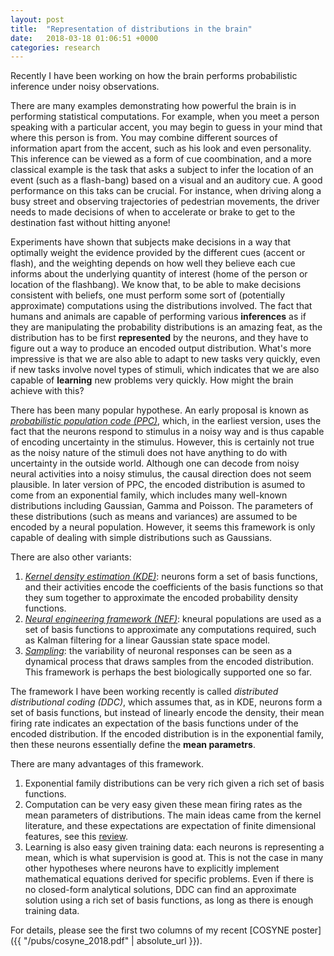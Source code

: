 ```yaml
---
layout: post
title:  "Representation of distributions in the brain"
date:   2018-03-18 01:06:51 +0000
categories: research
---
```


Recently I have been working on how the brain performs probabilistic inference under noisy observations. 

There are many examples demonstrating how powerful the brain is in performing statistical computations. For example, when you meet a person speaking with a particular accent, you may begin to guess in your mind that where this person is from. You may combine different sources of information apart from the accent, such as his look and even personality. This inference can be viewed as a form of cue coombination, and a more classical example is the task that asks a subject to infer the location of an event (such as a flash-bang) based on a visual and an auditory cue. A good performance on this taks can be crucial. For instance, when driving along a busy street and observing trajectories of pedestrian movements, the driver needs to made decisions of when to accelerate or brake to get to the destination fast without hitting anyone! 

Experiments have shown that subjects make decisions in a way that optimally weight the evidence provided by the different cues (accent or flash), and the weighting depends on how well they believe each cue informs about the underlying quantity of interest (home of the person or location of the flashbang). We know that, to be able to make decisions consistent with beliefs, one must perform some sort of (potentially approximate) computations using the distributions involved. The fact that humans and animals are capable of performing various **inferences** as if they are manipulating the probability distributions is an amazing feat, as the distribution has to be first **represented** by the neurons, and they have to figure out a way to produce an encoded output distribution. What's more impressive is that we are also able to adapt to new tasks very quickly, even if new tasks involve novel types of stimuli, which indicates that we are also capable of **learning** new problems very quickly. How might the brain achieve with this?

There has been many popular hypothese. An early proposal is known as [*probabilistic population code (PPC)*](ppc), which, in the earliest version, uses the fact that the neurons respond to stimulus in a noisy way and is thus capable of encoding uncertainty in the stimulus. However, this is certainly not true as the noisy nature of the stimuli does not have anything to do with uncertainty in the outside world. Although one can decode from noisy neural activities into a noisy stimulus, the causal direction does not seem plausible. In later version of PPC, the encoded distribution is asumed to come from an exponential family, which includes many well-known distributions including Gaussian, Gamma and Poisson. The parameters of these distributions (such as means and variances) are assumed to be encoded by a neural population. However, it seems this framework is only capable of dealing with simple distributions such as Gaussians.

There are also other variants:

1. [*Kernel density estimation (KDE)*](kde): neurons form a set of basis functions, and their activities encode the coefficients of the basis functions so that they sum together to approximate the encoded probability density functions. 
2. [*Neural engineering framework (NEF)*](nef): kneural populations are used as a set of basis functions to approximate any computations required, such as Kalman filtering for a linear Gaussian state space model. 
3. [*Sampling*](samp): the variability of neuronal responses can be seen as a dynamical process that draws samples from the encoded distribution. This framework is perhaps the best biologically supported one so far.

The framework I have been working recently is called *distributed distributional coding (DDC)*, which assumes that, as in KDE, neurons form a set of basis functions, but instead of linearly encode the density, their mean firing rate indicates an expectation of the basis functions under of the encoded distribution. If the encoded distribution is in the exponential family, then these neurons essentially define the **mean parametrs**. 

There are many advantages of this framework. 
1. Exponential family distributions can be very rich given a rich set of basis functions.
2. Computation can be very easy given these mean firing rates as the mean parameters of distributions. The main ideas came from the kernel literature, and these expectations are expectation of finite dimensional features, see this [review](https://www.cc.gatech.edu/~lsong/papers/SmoGreSonSch07.pdf).
3. Learning is also easy given training data: each neurons is representing a mean, which is what supervision is good at. This is not the case in many other hypotheses where neurons have to explicitly implement mathematical equations derived for specific problems. Even if there is no closed-form analytical solutions, DDC can find an approximate solution using a rich set of basis functions, as long as there is enough training data.

For details, please see the first two columns of my recent [COSYNE poster]({{ "/pubs/cosyne_2018.pdf" | absolute_url }}).

[ppc]: https://www.nature.com/articles/nn1790
[kde]: http://compneuro.uwaterloo.ca/research/nef.html
[nef]: http://compneuro.uwaterloo.ca/research/nef.html
[samp]:http://science.sciencemag.org/content/331/6013/83
